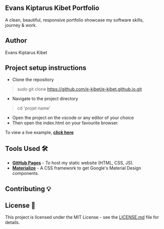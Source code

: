 ## Evans Kiptarus Kibet Portfolio
A clean, beautiful, responsive portfolio showcase my software skills, journey & work.

## Author
Evans Kiptarus Kibet


## Project setup instructions
- Clone the repository 
> sudo git clone https://github.com/e-kibet/e-kibet.github.io.git
- Navigate to the project directory
> cd 'projet name'
- Open the project on the vscode or any editor of your choice
- Then open the index.html on your favourite browser.


To view a live example, **[click here](https://e-kibet.github.io/)**

## Tools Used 🛠️
* [<b>GitHub Pages</b>](https://create-react-app.dev/docs/deployment/#github-pages) - To host my static website (HTML, CSS, JS).
* [<b>Materialize</b>](https://materializecss.com/) - A CSS framework to get Google's Material Design components.

## Contributing 💡


## License 📄
This project is licensed under the MIT License - see the [LICENSE.md](./LICENSE) file for details.